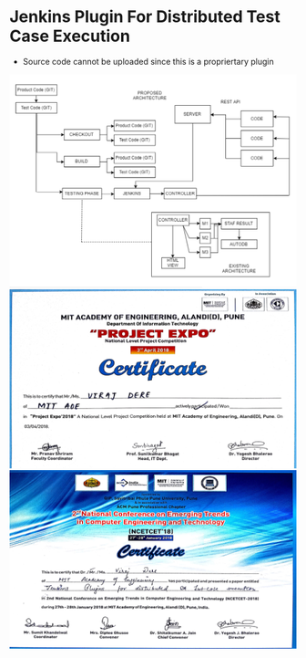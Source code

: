 # Jenkins Plugin For Distributed Test Case Execution

* Source code cannot be uploaded since this is a propriertary plugin

![Proposed Architecture](https://github.com/vdere/Jenkins-plugin-distributed/blob/main/Proposed%20Architecture.PNG)
![CERT1](https://github.com/vdere/Jenkins-plugin-distributed/blob/main/New%20Doc%202018-04-23_4.jpg)
![CERT2](https://github.com/vdere/Jenkins-plugin-distributed/blob/main/New%20Doc%202018-04-23_8.jpg)

